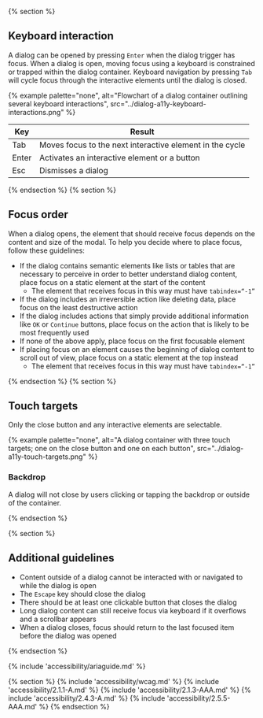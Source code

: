 {% section %}

## Keyboard interaction

A dialog can be opened by pressing `Enter` when the dialog trigger has focus. When a dialog is open, moving focus using a keyboard is constrained or trapped within the dialog container. Keyboard navigation by pressing `Tab` will cycle focus through the interactive elements until the dialog is closed.

{% example palette="none",
           alt="Flowchart of a dialog container outlining several keyboard interactions",
           src="../dialog-a11y-keyboard-interactions.png" %}

| Key   | Result                                                   |
| ----- | -------------------------------------------------------- |
| Tab   | Moves focus to the next interactive element in the cycle |
| Enter | Activates an interactive element or a button             |
| Esc   | Dismisses a dialog                                       |

{% endsection %}
{% section %}

## Focus order

When a dialog opens, the element that should receive focus depends on the content and size of the modal. To help you decide where to place focus, follow these guidelines:

- If the dialog contains semantic elements like lists or tables that are necessary to perceive in order to better understand dialog content, place focus on a static element at the start of the content
  - The element that receives focus in this way must have `tabindex=“-1”`
- If the dialog includes an irreversible action like deleting data, place focus on the least destructive action
- If the dialog includes actions that simply provide additional information like `OK` or `Continue` buttons, place focus on the action that is likely to be most frequently used
- If none of the above apply, place focus on the first focusable element
- If placing focus on an element causes the beginning of dialog content to scroll out of view, place focus on a static element at the top instead
  - The element that receives focus in this way must have `tabindex=“-1”`

{% endsection %}
{% section %}

## Touch targets

Only the close button and any interactive elements are selectable.

{% example palette="none",
           alt="A dialog container with three touch targets; one on the close button and one on each button",
           src="../dialog-a11y-touch-targets.png" %}

### Backdrop

A dialog will not close by users clicking or tapping the backdrop or outside of the container.

{% endsection %}

{% section %}

## Additional guidelines

- Content outside of a dialog cannot be interacted with or navigated to while the dialog is open
- The `Escape` key should close the dialog
- There should be at least one clickable button that closes the dialog
- Long dialog content can still receive focus via keyboard if it overflows and a scrollbar appears
- When a dialog closes, focus should return to the last focused item before the dialog was opened

{% endsection %}

{% include 'accessibility/ariaguide.md' %}

{% section %}
{% include 'accessibility/wcag.md' %}
{% include 'accessibility/2.1.1-A.md' %}
{% include 'accessibility/2.1.3-AAA.md' %}
{% include 'accessibility/2.4.3-A.md' %}
{% include 'accessibility/2.5.5-AAA.md' %}
{% endsection %}
